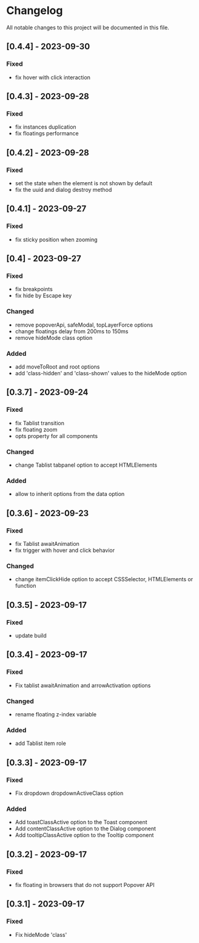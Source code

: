 # Changelog

All notable changes to this project will be documented in this file.
## [0.4.4] - 2023-09-30
### Fixed
- fix hover with click interaction
## [0.4.3] - 2023-09-28
### Fixed
- fix instances duplication
- fix floatings performance
## [0.4.2] - 2023-09-28
### Fixed
- set the state when the element is not shown by default
- fix the uuid and dialog destroy method
## [0.4.1] - 2023-09-27
### Fixed
- fix sticky position when zooming
## [0.4] - 2023-09-27
### Fixed
- fix breakpoints
- fix hide by Escape key
### Changed
- remove popoverApi, safeModal, topLayerForce options
- change floatings delay from 200ms to 150ms
- remove hideMode class option
### Added
- add moveToRoot and root options
- add 'class-hidden' and 'class-shown' values to the hideMode option
## [0.3.7] - 2023-09-24
### Fixed
- fix Tablist transition
- fix floating zoom
- opts property for all components
### Changed
- change Tablist tabpanel option to accept HTMLElements
### Added
- allow to inherit options from the data option
## [0.3.6] - 2023-09-23
### Fixed
- fix Tablist awaitAnimation
- fix trigger with hover and click behavior
### Changed
- change itemClickHide option to accept CSSSelector, HTMLElements or function
## [0.3.5] - 2023-09-17
### Fixed
- update build
## [0.3.4] - 2023-09-17
### Fixed
- Fix tablist awaitAnimation and arrowActivation options
### Changed
- rename floating z-index variable
### Added
- add Tablist item role

## [0.3.3] - 2023-09-17
### Fixed
- Fix dropdown dropdownActiveClass option
### Added
- Add toastClassActive option to the Toast component
- Add contentClassActive option to the Dialog component
- Add tooltipClassActive option to the Tooltip component

## [0.3.2] - 2023-09-17
### Fixed
- fix floating in browsers that do not support Popover API

## [0.3.1] - 2023-09-17
### Fixed
- Fix hideMode 'class'

